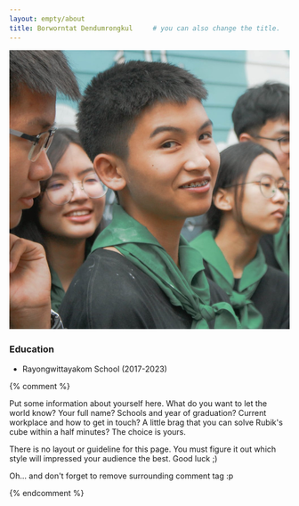 ```yaml
---
layout: empty/about
title: Borworntat Dendumrongkul     # you can also change the title.
---
```


<img src="/assets/img/people/Ice.jpg">

### Education
 - Rayongwittayakom School (2017-2023)

{% comment %}

Put some information about yourself here. What do you want to let the world know? Your full name? Schools and year of graduation? Current workplace and how to get in touch? A little brag that you can solve Rubik's cube within a half minutes? The choice is yours.

There is no layout or guideline for this page. You must figure it out which style will impressed your audience the best. Good luck ;)

Oh... and don't forget to remove surrounding comment tag :p


{% endcomment %}
